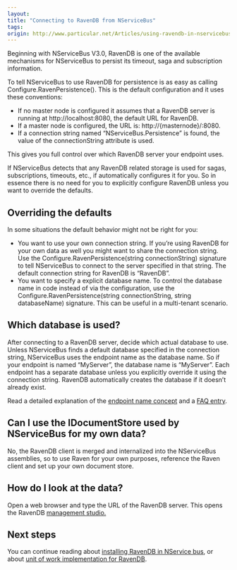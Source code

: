 ```yaml
---
layout:
title: "Connecting to RavenDB from NServiceBus"
tags: 
origin: http://www.particular.net/Articles/using-ravendb-in-nservicebus-connecting
---
```

Beginning with NServiceBus V3.0, RavenDB is one of the available mechanisms for NServiceBus to persist its timeout, saga and subscription information.

To tell NServiceBus to use RavenDB for persistence is as easy as calling Configure.RavenPersistence(). This is the default configuration and it uses these conventions:

-   If no master node is configured it assumes that a RavenDB server is
    running at http://localhost:8080, the default URL for RavenDB.
-   If a master node is configured, the URL is:
    http://{masternode}/:8080.
-   If a connection string named “NServiceBus.Persistence” is found, the
    value of the connectionString attribute is used.

This gives you full control over which RavenDB server your endpoint uses.

If NServiceBus detects that any RavenDB related storage is used for sagas, subscriptions, timeouts, etc., if automatically configures it for you. So in essence there is no need for you to explicitly configure RavenDB unless you want to override the defaults.

Overriding the defaults
-----------------------

In some situations the default behavior might not be right for you:

-   You want to use your own connection string. If you’re using RavenDB
    for your own data as well you might want to share the connection
    string. Use the Configure.RavenPersistence(string connectionString)
    signature to tell NServiceBus to connect to the server specified in
    that string. The default connection string for RavenDB is “RavenDB”.
-   You want to specify a explicit database name. To control the
    database name in code instead of via the configuration, use the
    Configure.RavenPersistence(string connectionString, string
    databaseName) signature. This can be useful in a multi-tenant
    scenario.

Which database is used?
-----------------------

After connecting to a RavenDB server, decide which actual database to use. Unless NServiceBus finds a default database specified in the connection string, NServiceBus uses the endpoint name as the database name. So if your endpoint is named “MyServer”, the database name is
“MyServer”. Each endpoint has a separate database unless you explicitly override it using the connection string. RavenDB automatically creates the database if it doesn’t already exist.

Read a detailed explanation of the [endpoint name concept](convention-over-configuration) and a [FAQ entry](how-to-specify-your-input-queue-name).

Can I use the IDocumentStore used by NServiceBus for my own data?
-----------------------------------------------------------------

No, the RavenDB client is merged and internalized into the NServiceBus assemblies, so to use Raven for your own purposes, reference the Raven client and set up your own document store.

How do I look at the data?
--------------------------

Open a web browser and type the URL of the RavenDB server. This opens the RavenDB [management studio.](http://ravendb.net/docs/studio)

Next steps
----------

You can continue reading about [installing RavenDB in NService bus](using-ravendb-in-nservicebus-installing), or about [unit of work implementation for RavenDB](unit-of-work-implementation-for-ravendb).

